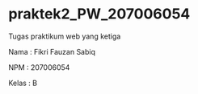 # praktek2_PW_207006054
Tugas praktikum web yang ketiga

Nama : Fikri Fauzan Sabiq

NPM  : 207006054

Kelas : B
